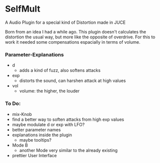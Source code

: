 # SelfMult

A Audio Plugin for a special kind of Distortion made in JUCE

Born from an idea I had a while ago. 
This plugin doesn't calculates the distortion the usual way, but more like the opposite of overdrive.
For this to work it needed some compensations espacially in terms of volume.
  


### Parameter-Explanations

 - d
	 - adds a kind of fuzz, also softens attacks
 - exp
	 - distorts the sound, can harshen attack at high values
 - vol
	 - volume: the higher, the louder

  
  
  

### To Do:
- mix-Knob
- find a better way to soften attacks from high exp values
- maybe modulate d or exp with LFO?
- better parameter names
- explanations inside the plugin
	- maybe tooltips?
- Mode B
	- another Mode very similar to the already existing
- prettier User Interface
